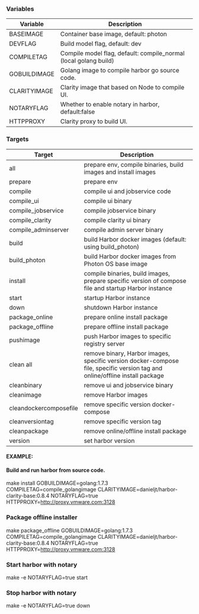 ### Variables
Variable           | Description
-------------------|-------------
BASEIMAGE          | Container base image, default: photon
DEVFLAG            | Build model flag, default: dev
COMPILETAG         | Compile model flag, default: compile_normal (local golang build)
GOBUILDIMAGE       | Golang image to compile harbor go source code.
CLARITYIMAGE       | Clarity image that based on Node to compile UI.
NOTARYFLAG         | Whether to enable notary in harbor, default:false
HTTPPROXY          | Clarity proxy to build UI.


### Targets
Target              | Description
--------------------|-------------
all                 | prepare env, compile binaries, build images and install images 
prepare             | prepare env
compile             | compile ui and jobservice code
compile_ui          | compile ui binary
compile_jobservice  | compile jobservice binary
compile_clarity     | compile clarity ui binary
compile_adminserver | compile admin server binary
build               | build Harbor docker images (default: using build_photon)
build_photon        | build Harbor docker images from Photon OS base image
install             | compile binaries, build images, prepare specific version of compose file and startup Harbor instance
start               | startup Harbor instance 
down                | shutdown Harbor instance
package_online      | prepare online install package
package_offline     | prepare offline install package
pushimage           | push Harbor images to specific registry server
clean all           | remove binary, Harbor images, specific version docker-compose file, specific version tag and online/offline install package
cleanbinary         | remove ui and jobservice binary
cleanimage          | remove Harbor images 
cleandockercomposefile  | remove specific version docker-compose 
cleanversiontag     | remove specific version tag
cleanpackage        | remove online/offline install package
version				 | set harbor version

#### EXAMPLE:

#### Build and run harbor from source code.
make install GOBUILDIMAGE=golang:1.7.3 COMPILETAG=compile_golangimage CLARITYIMAGE=danieljt/harbor-clarity-base:0.8.4 NOTARYFLAG=true HTTPPROXY=http://proxy.vmware.com:3128

### Package offline installer
make package_offline GOBUILDIMAGE=golang:1.7.3 COMPILETAG=compile_golangimage CLARITYIMAGE=danieljt/harbor-clarity-base:0.8.4 NOTARYFLAG=true HTTPPROXY=http://proxy.vmware.com:3128

### Start harbor with notary
make -e NOTARYFLAG=true start

### Stop harbor with notary
make -e NOTARYFLAG=true down